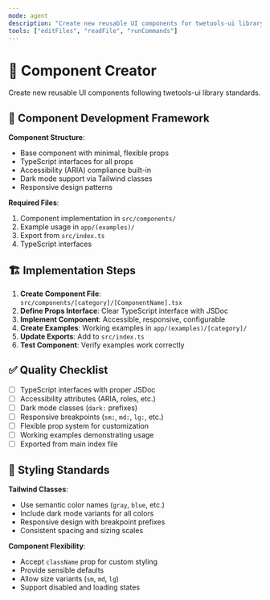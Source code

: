 ```yaml
---
mode: agent
description: "Create new reusable UI components for twetools-ui library with examples and TypeScript interfaces"
tools: ["editFiles", "readFile", "runCommands"]
---
```


# 🧱 Component Creator

Create new reusable UI components following twetools-ui library standards.

## 🎯 Component Development Framework

**Component Structure**:
- Base component with minimal, flexible props
- TypeScript interfaces for all props
- Accessibility (ARIA) compliance built-in
- Dark mode support via Tailwind classes
- Responsive design patterns

**Required Files**:
1. Component implementation in `src/components/`
2. Example usage in `app/(examples)/`
3. Export from `src/index.ts`
4. TypeScript interfaces

## 🏗️ Implementation Steps

1. **Create Component File**: `src/components/[category]/[ComponentName].tsx`
2. **Define Props Interface**: Clear TypeScript interface with JSDoc
3. **Implement Component**: Accessible, responsive, configurable
4. **Create Examples**: Working examples in `app/(examples)/[category]/`
5. **Update Exports**: Add to `src/index.ts`
6. **Test Component**: Verify examples work correctly

## ✅ Quality Checklist

- [ ] TypeScript interfaces with proper JSDoc
- [ ] Accessibility attributes (ARIA, roles, etc.)
- [ ] Dark mode classes (`dark:` prefixes)
- [ ] Responsive breakpoints (`sm:`, `md:`, `lg:`, etc.)
- [ ] Flexible prop system for customization
- [ ] Working examples demonstrating usage
- [ ] Exported from main index file

## 🎨 Styling Standards

**Tailwind Classes**:
- Use semantic color names (`gray`, `blue`, etc.)
- Include dark mode variants for all colors
- Responsive design with breakpoint prefixes
- Consistent spacing and sizing scales

**Component Flexibility**:
- Accept `className` prop for custom styling
- Provide sensible defaults
- Allow size variants (`sm`, `md`, `lg`)
- Support disabled and loading states